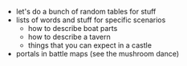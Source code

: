 - let's do a bunch of random tables for stuff
- lists of words and stuff for specific scenarios
  - how to describe boat parts
  - how to describe a tavern
  - things that you can expect in a castle
- portals in battle maps (see the mushroom dance)